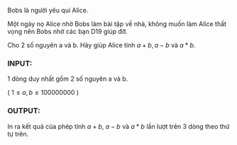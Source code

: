 Bobs là người yêu quí Alice.

Một ngày nọ Alice nhờ Bobs làm bài tập về nhà, không muốn làm Alice thất vọng nên Bobs nhờ các bạn D19 giúp đỡ.


Cho 2 số nguyên a và b. Hãy giúp Alice tính $a+b, a-b$ và $a*b$. 

### INPUT:
1 dòng duy nhất gồm 2 số nguyên a và b.

( $1\le a,b \le 100000000$ )

### OUTPUT:

In ra kết quả của phép tính $a+b$, $a-b$ và $a*b$ lần lượt trên 3 dòng theo thứ tự trên.
